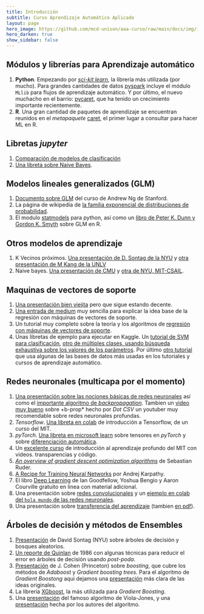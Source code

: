 ```yaml
---
title: Introducción 
subtitle: Curso Aprendizaje Automático Aplicado
layout: page
hero_image: https://github.com/mcd-unison/aaa-curso/raw/main/docs/img/intro-banner.jpeg
hero_darken: true
show_sidebar: false
---
```




## Módulos y librerías para Aprendizaje automático

1. **Python**. Empezando por [*sci-kit learn*](https://scikit-learn.org/), la librería más utilizada (por mucho). Para grandes cantidades de datos [pyspark](https://spark.apache.org/docs/latest/api/python/index.html) incluye el módulo `MLlib` para flujos de aprendizaje automático. Y por último, el nuevo muchacho en el barrio: [pycaret](https://pycaret.org), que ha tenido un crecimiento importante recientemente. 
2. **R**. Una gran cantidad de paquetes de aprendizaje se encuentran reunidos en el *metapaquete* [caret](https://topepo.github.io/caret/index.html), el primer lugar a consultar para hacer ML en R.

## Libretas *jupyter*

1. [Comparación de modelos de clasificación](https://colab.research.google.com/github/mcd-unison/aaa-curso/blob/main/ejemplos/plot_classifier_comparison.ipynb)
2. [Una libreta sobre Naive Bayes](https://colab.research.google.com/github/jakevdp/PythonDataScienceHandbook/blob/master/notebooks/05.05-Naive-Bayes.ipynb).


## Modelos lineales generalizados (GLM)

1. [Documento sobre GLM](https://see.stanford.edu/materials/aimlcs229/cs229-notes1.pdf) del curso de Andrew Ng de Stanford.
2. La página de wikipedia de [la familia exponencial de distribuciones de probabilidad](https://en.wikipedia.org/wiki/Exponential_family).
3. El modulo [statmodels](https://www.statsmodels.org/stable/index.html) para python, así como un [libro de Peter K. Dunn y Gordon K. Smyth](https://d1wqtxts1xzle7.cloudfront.net/61444643/Generalized_Linear_Models_With_Examples_in_R_-_Dunn20191206-26902-1wyc454.pdf?1575666085=&response-content-disposition=inline%3B+filename%3DSpringer_Texts_in_Statistics_Generalized.pdf&Expires=1644976171&Signature=XAljoYucQiNFVSvkjfXLhJLCK2my2VYBI4zXuekqBNZzgH8hKv1suPVXVBU8pX48nWSQ9fobuh9zfMGd9qnZfo7cINvdpCxiOukHD2RpYodnTDtmQf~~P2oEE1hcX6y2OlPLr4UekzaSeQpVfL4RjelZ3u7Xjn3lMrGEKab5-7s8qw7mIqCXCteT2Rd-Xpyjp7QuYP7VkO6di1eiuL3c4cwdjhQD4u4By0LmHjDOpkUTWsBqA1VY68TtyTBMm8qXdLqr2GqaJTV~XvNWxE~Rxtwd-Z7sx9ll7xES4zD1D4ni52RKWayQJwGoeNG~jF2o0gIfQkWbwv5L1exk9n4pFg__&Key-Pair-Id=APKAJLOHF5GGSLRBV4ZA) sobre GLM en R.

## Otros modelos de aprendizaje

1. K Vecinos próximos. [Una presentación de D. Sontag de la NYU](https://github.com/mcd-unison/aaa-curso/raw/main/slides/knn-ny.pdf) y [otra presentación de M Kang de la UNLV](https://mkang.faculty.unlv.edu/teaching/CS489_689/05.KNN.pdf)
2. Naive bayes. [Una presentación de CMU](https://www.cs.cmu.edu/~10601b/slides/NBayes.pdf) y [otra de NYU, MIT-CSAIL](https://people.csail.mit.edu/dsontag/courses/ml12/slides/lecture17.pdf). 

## Maquinas de vectores de soporte

1. [Una presentación bien viejita](https://github.com/mcd-unison/aaa-curso/raw/main/slides/svm_presentacion.pdf) pero que sigue estando decente.
2. [Una entrada de medium](https://towardsdatascience.com/an-introduction-to-support-vector-regression-svr-a3ebc1672c2) muy sencilla para explicar la idea base de la regresión con máquinas de vectores de soporte.
3. Un tutorial muy completo sobre la teoría y los algoritmos de [regresión con máquinas de vectores de soporte](https://alex.smola.org/papers/2004/SmoSch04.pdf).
4. Unas libretas de ejemplo para ejecutar en Kaggle. Un [tutorial de SVM para clasificación](https://www.kaggle.com/prashant111/svm-classifier-tutorial), [otro de múltiples clases, usando búsqueda exhaustiva sobre los valores de los parámetros](https://www.kaggle.com/pranathichunduru/svm-for-multiclass-classification/notebook). Por último [otro tutorial](https://www.kaggle.com/faressayah/support-vector-machine-pca-tutorial-for-beginner/notebook) que usa algunas de las bases de datos más usadas en los tutoriales y cursos de aprendizaje automático.


## Redes neuronales (multicapa por el momento)

1. [Una presentación sobre las nociones básicas de redes neuronales](https://github.com/mcd-unison/aaa-curso/raw/main/slides/neural-networks.pdf) así como el [importante algoritmo de *backpropagation*](https://github.com/mcd-unison/aaa-curso/raw/main/slides/backpropagation.pdf). Tambien un [video muy bueno](https://www.youtube.com/watch?v=eNIqz_noix8&t=1s) sobre +b-prop* hecho por *Dot CSV* un youtuber muy recomendable sobre redes neuronales profundas.
2. *Tensorflow*. [Una libreta en colab](https://colab.research.google.com/github/aamini/introtodeeplearning/blob/master/lab1/Part1_TensorFlow.ipynb) de introducción a Tensorflow, de un curso del MIT.
3. *pyTorch*. [Una libreta en microsoft learn](https://docs.microsoft.com/es-mx/learn/modules/intro-machine-learning-pytorch/2-tensors?WT.mc_id=aiml-7486-cxa) sobre tensores en *pyTorch* y sobre [diferenciación automática](https://docs.microsoft.com/es-mx/learn/modules/intro-machine-learning-pytorch/6-autograd?WT.mc_id=aiml-7486-cxa).
4. Un [excelente curso](http://introtodeeplearning.com) de introducción al aprendizaje profundo del MIT con videos. transparencias y código.
5. [*An overview of gradient descent optimization algorithms*](https://ruder.io/optimizing-gradient-descent/index.html) de Sebastian Ruder.
6. [A Recipe for Training Neural Networks](http://karpathy.github.io/2019/04/25/recipe/) por Andrej Karpathy.
7. El libro [Deep Learning](https://www.deeplearningbook.org) de Ian Goodfellow, Yoshua Bengio y Aaron Courville gratuito en linea con material adicional.
8. Una presentación sobre [redes convolucionales](https://github.com/mcd-unison/aaa-curso/raw/main/slides/convolucionales.pdf) y un [ejemplo en colab del `hola mundo` de las redes neuronales](https://colab.research.google.com/github/aamini/introtodeeplearning/blob/master/lab2/Part1_MNIST.ipynb).
9. Una presentación sobre [transferencia del aprendizaje](https://github.com/mcd-unison/aaa-curso/raw/main/slides/transfer_learning.pptx) (tambien [en pdf](https://github.com/mcd-unison/aaa-curso/raw/main/slides/transfer_learning.pdf)).

## Árboles de decisión y métodos de Ensembles

1. [Presentación](https://people.csail.mit.edu/dsontag/courses/ml16/slides/lecture11.pdf) de David Sontag (NYU) sobre árboles de decisión y bosques aleatorios.
2. [Un reporte de Quinlan](https://citeseerx.ist.psu.edu/viewdoc/download?doi=10.1.1.18.4267&rep=rep1&type=pdf) de 1986 con algunas técnicas para reducir el error en árboles de decisión usando *post-poda*.
3. [Presentación](https://scholar.princeton.edu/sites/default/files/bstewart/files/boosting.pdf) de J. Cohen (Princeton) sobre *boosting*, que cubre los métodos de *Adaboost* y *Gradient boosting trees*. Para el algoritmo de *Gradient Boostong* aqui dejamos una [presentación](https://www.ccs.neu.edu/home/vip/teach/MLcourse/4_boosting/slides/gradient_boosting.pdf) más clara de las ideas originales.
4. La librería [XGboost](https://xgboost.readthedocs.io/en/stable/), la más utilizada para *Gradient Boosting*.
5. Una [presentación](https://www.cs.ubc.ca/~lowe/425/slides/13-ViolaJones.pdf) del famoso algoritmo de Viola-Jones, y una [presentación](https://www.google.com/url?sa=t&rct=j&q=&esrc=s&source=web&cd=&cad=rja&uact=8&ved=2a[…]a-Jones%2520presentation.ppt&usg=AOvVaw0XtfrKMk_OnA9HawvyZ6vI) hecha por los autores del algoritmo.
